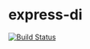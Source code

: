 express-di
==========
[![Build Status](https://travis-ci.org/luin/express-di.png?branch=master)](https://travis-ci.org/luin/express-di)

